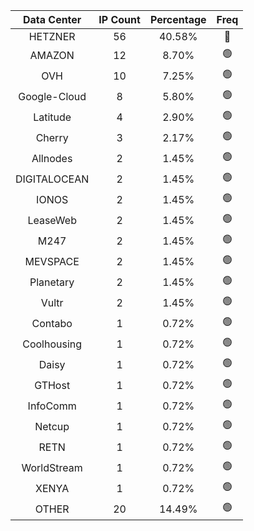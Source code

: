 | Data Center | IP Count | Percentage | Freq |
|:------------:|:--------:|:-----------:|:-----:|
| HETZNER | 56 | 40.58% | 🔴 |
| AMAZON | 12 | 8.70% | 🟢 |
| OVH | 10 | 7.25% | 🟢 |
| Google-Cloud | 8 | 5.80% | 🟢 |
| Latitude | 4 | 2.90% | 🟢 |
| Cherry | 3 | 2.17% | 🟢 |
| Allnodes | 2 | 1.45% | 🟢 |
| DIGITALOCEAN | 2 | 1.45% | 🟢 |
| IONOS | 2 | 1.45% | 🟢 |
| LeaseWeb | 2 | 1.45% | 🟢 |
| M247 | 2 | 1.45% | 🟢 |
| MEVSPACE | 2 | 1.45% | 🟢 |
| Planetary | 2 | 1.45% | 🟢 |
| Vultr | 2 | 1.45% | 🟢 |
| Contabo | 1 | 0.72% | 🟢 |
| Coolhousing | 1 | 0.72% | 🟢 |
| Daisy | 1 | 0.72% | 🟢 |
| GTHost | 1 | 0.72% | 🟢 |
| InfoComm | 1 | 0.72% | 🟢 |
| Netcup | 1 | 0.72% | 🟢 |
| RETN | 1 | 0.72% | 🟢 |
| WorldStream | 1 | 0.72% | 🟢 |
| XENYA | 1 | 0.72% | 🟢 |
| OTHER | 20 | 14.49% | 🟢 |